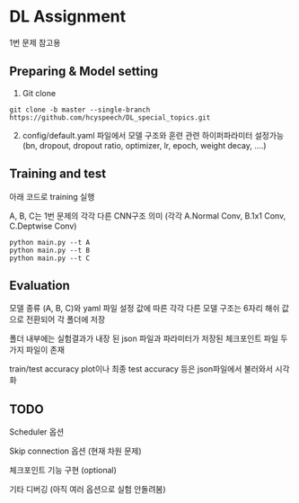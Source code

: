 # DL Assignment
1번 문제 참고용

## Preparing & Model setting
1. Git clone
```
git clone -b master --single-branch https://github.com/hcyspeech/DL_special_topics.git
```
2. config/default.yaml 파일에서 모델 구조와 훈련 관련 하이퍼파라미터 설정가능
(bn, dropout, dropout ratio, optimizer, lr, epoch, weight decay, ....)

## Training and test
아래 코드로 training 실행 

A, B, C는 1번 문제의 각각 다른 CNN구조 의미 (각각 A.Normal Conv, B.1x1 Conv, C.Deptwise Conv)

```
python main.py --t A
python main.py --t B
python main.py --t C
```
## Evaluation
모델 종류 (A, B, C)와 yaml 파일 설정 값에 따른 각각 다른 모델 구조는 6자리 해쉬 값으로 전환되어 각 폴더에 저장

폴더 내부에는 실험결과가 내장 된 json 파일과 파라미터가 저장된 체크포인트 파일 두 가지 파일이 존재

train/test accuracy plot이나 최종 test accuracy 등은 json파일에서 불러와서 시각화

## TODO
Scheduler 옵션

Skip connection 옵션 (현재 차원 문제)

체크포인트 기능 구현 (optional)

기타 디버깅 (아직 여러 옵션으로 실험 안돌려봄)


